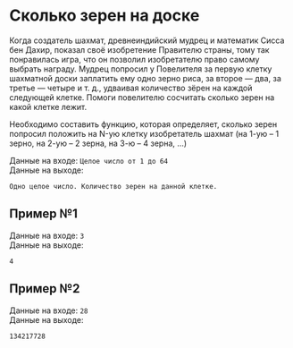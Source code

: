 # Сколько зерен на доске

Когда создатель шахмат, древнеиндийский мудрец и математик Сисса бен Дахир, показал своё изобретение Правителю страны, тому так понравилась игра, что он позволил изобретателю право самому выбрать награду. Мудрец попросил у Повелителя за первую клетку шахматной доски заплатить ему одно зерно риса, за второе — два, за третье — четыре и т. д., удваивая количество зёрен на каждой следующей клетке. Помоги повелителю сосчитать сколько зерен на какой клетке лежит.

Необходимо составить функцию, которая определяет, сколько зерен попросил положить на N-ую клетку изобретатель шахмат (на 1-ую – 1 зерно, на 2-ую – 2 зерна, на 3-ю – 4 зерна, …)

Данные на входе: `Целое число от 1 до 64`  
Данные на выходе:
```
Одно целое число. Количество зерен на данной клетке.
```

## Пример №1
Данные на входе: `3`  
Данные на выходе:
```
4
```

## Пример №2
Данные на входе: `28`  
Данные на выходе:
```
134217728 
```
